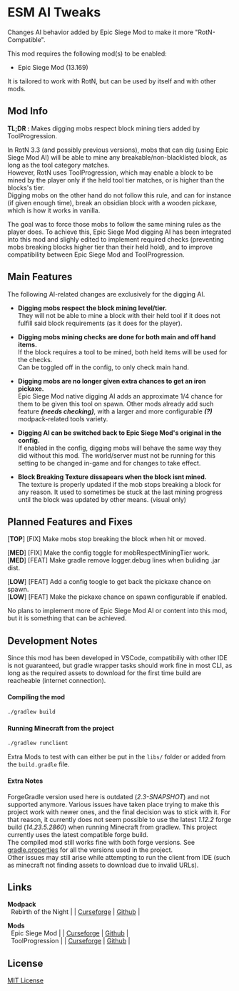 # ESM AI Tweaks

Changes AI behavior added by Epic Siege Mod to make it more "RotN-Compatible".

This mod requires the following mod(s) to be enabled:
- Epic Siege Mod (13.169)

It is tailored to work with RotN, but can be used by itself and with other mods.


## Mod Info

**TL;DR :** Makes digging mobs respect block mining tiers added by ToolProgression.<br>

In RotN 3.3 (and possibly previous versions), mobs that can dig (using Epic Siege Mod AI) will be able to mine any breakable/non-blacklisted block, as long as the tool category matches.<br>
However, RotN uses ToolProgression, which may enable a block to be mined by the player only if the held tool tier matches, or is higher than the blocks's tier.<br>
Digging mobs on the other hand do not follow this rule, and can for instance (if given enough time), break an obsidian block with a wooden pickaxe, which is how it works in vanilla.

The goal was to force those mobs to follow the same mining rules as the player does. To achieve this, Epic Siege Mod digging AI has been integrated into this mod and slighly edited to implement required checks (preventing mobs breaking blocks higher tier than their held hold), and to improve compatibility between Epic Siege Mod and ToolProgression.


## Main Features

The following AI-related changes are exclusively for the digging AI.

- **Digging mobs respect the block mining level/tier.**<br>
They will not be able to mine a block with their held tool if it does not fulfill said block requirements (as it does for the player).<br>

- **Digging mobs mining checks are done for both main and off hand items.**<br>
If the block requires a tool to be mined, both held items will be used for the checks.<br>
Can be toggled off in the config, to only check main hand.

- **Digging mobs are no longer given extra chances to get an iron pickaxe.**<br>
Epic Siege Mod native digging AI adds an approximate 1/4 chance for them to be given this tool on spawn. Other mods already add such feature ***(needs checking)***, with a larger and more configurable ***(?)*** modpack-related tools variety.

- **Digging AI can be switched back to Epic Siege Mod's original in the config.**<br>
If enabled in the config, digging mobs will behave the same way they did without this mod.
The world/server must not be running for this setting to be changed in-game and for changes to take effect.

- **Block Breaking Texture dissapears when the block isnt mined.**<br>
The texture is properly updated if the mob stops breaking a block for any reason. It used to sometimes be stuck at the last mining progress until the block was updated by other means. (visual only)


## Planned Features and Fixes

[**TOP**] [FIX] Make mobs stop breaking the block when hit or moved.<br>

[**MED**] [FIX] Make the config toggle for mobRespectMiningTier work.<br>
[**MED**] [FEAT] Make gradle remove logger.debug lines when buliding .jar dist.<br>

[**LOW**] [FEAT] Add a config toogle to get back the pickaxe chance on spawn.<br>
[**LOW**] [FEAT] Make the pickaxe chance on spawn configurable if enabled.<br>

No plans to implement more of Epic Siege Mod AI or content into this mod, but it is something that can be achieved.


## Development Notes

Since this mod has been developed in VSCode, compatibiliy with other IDE is not guaranteed, but gradle wrapper tasks should work fine in most CLI, as long as the required assets to download for the first time build are reacheable (internet connection).

#### Compiling the mod
```bash
./gradlew build
```

#### Running Minecraft from the project
```bash
./gradlew runclient
```

Extra Mods to test with can either be put in the `libs/` folder or added from the `build.gradle` file.

#### Extra Notes

ForgeGradle version used here is outdated (*2.3-SNAPSHOT*) and not supported anymore. Various issues have taken place trying to make this project work with newer ones, and the final decision was to stick with it.
For that reason, it currently does not seem possible to use the latest *1.12.2* forge build (*14.23.5.2860*) when running Minecraft from gradlew. This project currently uses the latest compatible forge build.<br>
The compiled mod still works fine with both forge versions. See [gradle.properties](/gradle.properties) for all the versions used in the project.<br>
Other issues may still arise while attempting to run the client from IDE (such as minecraft not finding assets to download due to invalid URLs).


## Links

**Modpack** <br>
&nbsp; Rebirth of the Night | | [Curseforge](https://www.curseforge.com/minecraft/modpacks/rebirth-of-the-night) | [Github](https://github.com/Rebirth-of-the-Night/Rebirth-Of-The-Night) | <br>


**Mods** <br>
&nbsp; Epic Siege Mod | | [Curseforge](https://www.curseforge.com/minecraft/mc-mods/epic-siege-mod) | [Github](https://github.com/da3dsoul/Epic-Siege-Mod) | <br>
&nbsp; ToolProgression | | [Curseforge](https://www.curseforge.com/minecraft/mc-mods/tool-progression) | [Github](https://github.com/tyra314/ToolProgression) | <br>


## License

[MIT License](LISENCE)